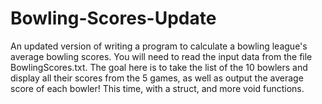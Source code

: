 # Bowling-Scores-Update
An updated version of writing a program to calculate a bowling league's average bowling scores. You will need to read the input data from the file BowlingScores.txt. The goal here is to take the list of the 10 bowlers and display all their scores from the 5 games, as well as output the average score of each bowler! This time, with a struct, and more void functions.
